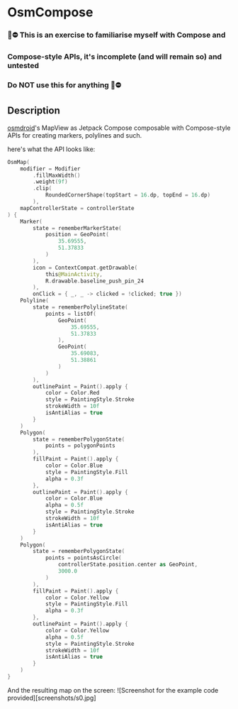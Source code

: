 # OsmCompose
### 🚧⛔ This is an exercise to familiarise myself with Compose and
### Compose-style APIs, it's incomplete (and will remain so) and untested
### Do NOT use this for anything  🚧⛔️

## Description
[osmdroid](https://github.com/osmdroid/osmdroid)'s MapView as Jetpack Compose composable with
Compose-style APIs for creating markers, polylines and such. 

here's what the API looks like:
```kotlin
OsmMap(
    modifier = Modifier
        .fillMaxWidth()
        .weight(9f)
        .clip(
            RoundedCornerShape(topStart = 16.dp, topEnd = 16.dp)
        ),
    mapControllerState = controllerState
) {
    Marker(
        state = rememberMarkerState(
            position = GeoPoint(
                35.69555,
                51.37833
            )
        ),
        icon = ContextCompat.getDrawable(
            this@MainActivity,
            R.drawable.baseline_push_pin_24
        ),
        onClick = { _, _ -> clicked = !clicked; true })
    Polyline(
        state = rememberPolylineState(
            points = listOf(
                GeoPoint(
                    35.69555,
                    51.37833
                ),
                GeoPoint(
                    35.69083,
                    51.38861
                )
            )
        ),
        outlinePaint = Paint().apply {
            color = Color.Red
            style = PaintingStyle.Stroke
            strokeWidth = 10f
            isAntiAlias = true
        }
    )
    Polygon(
        state = rememberPolygonState(
            points = polygonPoints
        ),
        fillPaint = Paint().apply {
            color = Color.Blue
            style = PaintingStyle.Fill
            alpha = 0.3f
        },
        outlinePaint = Paint().apply {
            color = Color.Blue
            alpha = 0.5f
            style = PaintingStyle.Stroke
            strokeWidth = 10f
            isAntiAlias = true
        }
    )
    Polygon(
        state = rememberPolygonState(
            points = pointsAsCircle(
                controllerState.position.center as GeoPoint,
                3000.0
            )
        ),
        fillPaint = Paint().apply {
            color = Color.Yellow
            style = PaintingStyle.Fill
            alpha = 0.3f
        },
        outlinePaint = Paint().apply {
            color = Color.Yellow
            alpha = 0.5f
            style = PaintingStyle.Stroke
            strokeWidth = 10f
            isAntiAlias = true
        }
    )
}
```
And the resulting map on the screen:
![Screenshot for the example code provided][screenshots/s0.jpg]